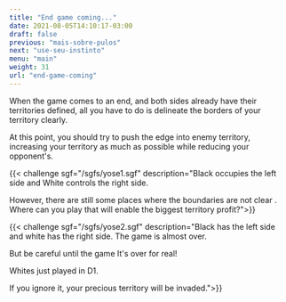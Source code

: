 ```yaml
---
title: "End game coming..."
date: 2021-08-05T14:10:17-03:00
draft: false
previous: "mais-sobre-pulos"
next: "use-seu-instinto"
menu: "main"
weight: 31
url: "end-game-coming"
---
```

When the game comes to an end, and both sides already have their territories defined, all you have to do is delineate the borders of your territory clearly.

At this point, you should try to push the edge into enemy territory, increasing your territory as much as possible while reducing your opponent's.

{{< challenge sgf="/sgfs/yose1.sgf" description="Black occupies the left side and White controls the right side.</p><p>However, there are still some places where the boundaries are not clear . Where can you play that will enable the biggest territory profit?">}}

{{< challenge sgf="/sgfs/yose2.sgf" description="Black has the left side and white has the right side. The game is almost over.</p><p>But be careful until the game It's over for real!</p><p>Whites just played in D1.</p><p>If you ignore it, your precious territory will be invaded.">}}
